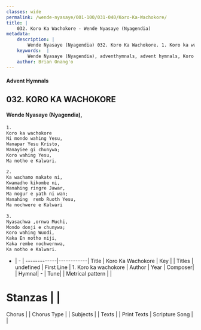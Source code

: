 ```yaml
---
classes: wide
permalink: /wende-nyasaye/001-100/031-040/Koro-Ka-Wachokore/
title: |
    032. Koro Ka Wachokore - Wende Nyasaye (Nyagendia)
metadata:
    description: |
        Wende Nyasaye (Nyagendia) 032. Koro Ka Wachokore. 1. Koro ka wachokore Ni mondo wahing Yesu, Wanapar Yesu Kristo, Wanayiee gi chunywa; Koro wahing Yesu, Ma notho e Kalwari.  2. Ka wachamo makate ni, Kwamadho kikombe ni, Wanahing ringre Jawar, Ma nogur e yath ni wan; Wanahing  remb Ruoth Yesu, Ma nochwere e Kalwari 	 3. Nyasachwa ,ornwa Muchi, Mondo donji e chunywa; Koro wahing Wuodi, Kaka En notho niji, Kaka rembe nochwernwa, Ka notho e Kalwari.  
    keywords:  |
        Wende Nyasaye (Nyagendia), adventhymnals, advent hymnals, Koro Ka Wachokore, 1. Koro ka wachokore. 
    author: Brian Onang'o
---
```


#### Advent Hymnals
## 032. KORO KA WACHOKORE
####  Wende Nyasaye (Nyagendia),

```txt
1.
Koro ka wachokore
Ni mondo wahing Yesu,
Wanapar Yesu Kristo,
Wanayiee gi chunywa;
Koro wahing Yesu,
Ma notho e Kalwari.

2.
Ka wachamo makate ni,
Kwamadho kikombe ni,
Wanahing ringre Jawar,
Ma nogur e yath ni wan;
Wanahing  remb Ruoth Yesu,
Ma nochwere e Kalwari
	
3.
Nyasachwa ,ornwa Muchi,
Mondo donji e chunywa;
Koro wahing Wuodi,
Kaka En notho niji,
Kaka rembe nochwernwa,
Ka notho e Kalwari.


```

- |   -  |
-------------|------------|
Title | Koro Ka Wachokore |
Key |  |
Titles | undefined |
First Line | 1. Koro ka wachokore |
Author | 
Year | 
Composer| |
Hymnal|  - |
Tune|  |
Metrical pattern | |
# Stanzas |  |
Chorus |  |
Chorus Type |  |
Subjects | |
Texts |  |
Print Texts | 
Scripture Song |  |
    
